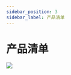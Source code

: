 ```yaml
---
sidebar_position: 3
sidebar_label: 产品清单
---
```


# 产品清单

![](https://wiki-media-ef.oss-cn-hongkong.aliyuncs.com/docs/microbit/interesting-case/cutebot-fun-football-game-kit/cases-libraries/images/football-game-packing-list.png)
